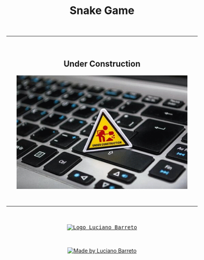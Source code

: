 <h1 align="center">Snake Game</h1>

<br>

---

<br>

<h2 align="center">Under Construction</h2>

<p align="center">
  <kbd><img align="center" src="under-construction.gif" alt="Under Construction" width="450"/></kbd>
</p>

<br>

---

<br>

<p align="center">
  <a href="https://www.linkedin.com/in/lucianobalmeida/">
    <kbd><img align="center" src="gifhub.gif" alt="Logo Luciano Barreto" width="500"/></kbd>
  </a>
</p>

<br>

<p align="center">  
  <a href="https://www.linkedin.com/in/lucianobalmeida/">
    <img alt="Made by Luciano Barreto" src="https://img.shields.io/badge/Being%20developed%20by-Luciano%20Barreto-blue">
  </a>  
</p>
